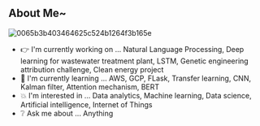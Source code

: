 ## About Me~

![0065b3b403464625c524b1264f3b165e](https://user-images.githubusercontent.com/45563371/88962170-a585ce00-d2d8-11ea-8b71-3c014f8925d8.gif)

- :point_right: I'm currently working on ... Natural Language Processing, Deep learning for wastewater treatment plant, LSTM, Genetic engineering attribution challenge, Clean energy project
- :information_desk_person: I'm currently learning ... AWS, GCP, FLask, Transfer learning, CNN, Kalman filter, Attention mechanism, BERT
- :boom: I'm interested in ... Data analytics, Machine learning, Data science, Artificial intelligence, Internet of Things
- :grey_question: Ask me about ... Anything
